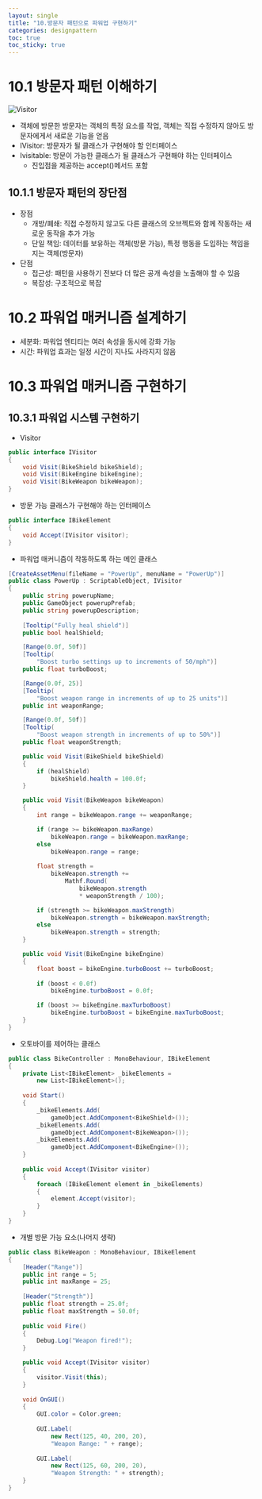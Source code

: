 ```yaml
---
layout: single
title: "10.방문자 패턴으로 파워업 구현하기"
categories: designpattern
toc: true
toc_sticky: true
---
```

# 10.1 방문자 패턴 이해하기

![Visitor](https://github.com/Kurizzing/Kurizzing.github.io/assets/48445259/9d40388d-807f-49f5-a4c5-4a85eecee4e5)

- 객체에 방문한 방문자는 객체의 특정 요소를 작업, 객체는 직접 수정하지 않아도 방문자에게서 새로운 기능을 얻음
- IVisitor: 방문자가 될 클래스가 구현해야 할 인터페이스
- Ivisitable: 방문이 가능한 클래스가 될 클래스가 구현해야 하는 인터페이스
    - 진입점을 제공하는 accept()메서드 포함

## 10.1.1 방문자 패턴의 장단점

- 장점
    - 개방/폐쇄: 직접 수정하지 않고도 다른 클래스의 오브젝트와 함께 작동하는 새로운 동작을 추가 가능
    - 단일 책임: 데이터를 보유하는 객체(방문 가능), 특정 행동을 도입하는 책임을 지는 객체(방문자)
- 단점
    - 접근성: 패턴을 사용하기 전보다 더 많은 공개 속성을 노출해야 할 수 있음
    - 복잡성: 구조적으로 복잡
    

# 10.2 파워업 매커니즘 설계하기

- 세분화: 파워업 엔티티는 여러 속성을 동시에 강화 가능
- 시간: 파워업 효과는 일정 시간이 지나도 사라지지 않음

# 10.3 파워업 매커니즘 구현하기

## 10.3.1 파워업 시스템 구현하기

- Visitor

```csharp
public interface IVisitor
{ 
    void Visit(BikeShield bikeShield);
    void Visit(BikeEngine bikeEngine);
    void Visit(BikeWeapon bikeWeapon);
}
```

- 방문 가능 클래스가 구현해야 하는 인터페이스

```csharp
public interface IBikeElement
{ 
    void Accept(IVisitor visitor);
}
```

- 파워업 매커니즘이 작동하도록 하는 메인 클래스

```csharp
[CreateAssetMenu(fileName = "PowerUp", menuName = "PowerUp")]
public class PowerUp : ScriptableObject, IVisitor
{
    public string powerupName;
    public GameObject powerupPrefab;
    public string powerupDescription;
    
    [Tooltip("Fully heal shield")]
    public bool healShield;

    [Range(0.0f, 50f)]
    [Tooltip(
        "Boost turbo settings up to increments of 50/mph")]
    public float turboBoost;

    [Range(0.0f, 25)]
    [Tooltip(
        "Boost weapon range in increments of up to 25 units")]
    public int weaponRange;

    [Range(0.0f, 50f)]
    [Tooltip(
        "Boost weapon strength in increments of up to 50%")]
    public float weaponStrength;

    public void Visit(BikeShield bikeShield) 
    {
        if (healShield) 
            bikeShield.health = 100.0f;
    } 

    public void Visit(BikeWeapon bikeWeapon) 
    {
        int range = bikeWeapon.range += weaponRange;

        if (range >= bikeWeapon.maxRange)
            bikeWeapon.range = bikeWeapon.maxRange;
        else
            bikeWeapon.range = range;
        
        float strength = 
            bikeWeapon.strength += 
                Mathf.Round(
                    bikeWeapon.strength 
                    * weaponStrength / 100);

        if (strength >= bikeWeapon.maxStrength)
            bikeWeapon.strength = bikeWeapon.maxStrength;
        else
            bikeWeapon.strength = strength;
    }

    public void Visit(BikeEngine bikeEngine)
    {
        float boost = bikeEngine.turboBoost += turboBoost;
        
        if (boost < 0.0f)
            bikeEngine.turboBoost = 0.0f;

        if (boost >= bikeEngine.maxTurboBoost)
            bikeEngine.turboBoost = bikeEngine.maxTurboBoost;
    }
}
```

- 오토바이를 제어하는 클래스

```csharp
public class BikeController : MonoBehaviour, IBikeElement
{
    private List<IBikeElement> _bikeElements = 
        new List<IBikeElement>();
    
    void Start()
    {
        _bikeElements.Add(
            gameObject.AddComponent<BikeShield>());
        _bikeElements.Add(
            gameObject.AddComponent<BikeWeapon>());
        _bikeElements.Add(
            gameObject.AddComponent<BikeEngine>());
    }
    
    public void Accept(IVisitor visitor)
    {
        foreach (IBikeElement element in _bikeElements)
        {
            element.Accept(visitor);
        }
    }
}
```

- 개별 방문 가능 요소(나머지 생략)

```csharp
public class BikeWeapon : MonoBehaviour, IBikeElement
{
    [Header("Range")]
    public int range = 5; 
    public int maxRange = 25;
    
    [Header("Strength")]
    public float strength = 25.0f;
    public float maxStrength = 50.0f;
    
    public void Fire()
    {
        Debug.Log("Weapon fired!");
    }

    public void Accept(IVisitor visitor)
    {
        visitor.Visit(this);
    }
    
    void OnGUI() 
    {
        GUI.color = Color.green;
        
        GUI.Label(
            new Rect(125, 40, 200, 20), 
            "Weapon Range: " + range);
        
        GUI.Label(
            new Rect(125, 60, 200, 20), 
            "Weapon Strength: " + strength);
    }
}
```